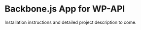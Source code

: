 Backbone.js App for WP-API
==============

Installation instructions and detailed project description to come.